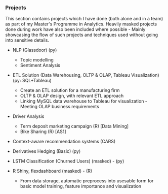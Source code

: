 ### Projects
This section contains projects which I have done (both alone and in a team) as part of my Master's Programme in Analytics.
Heavily masked projects done during work have also been included where possible - Mainly showcasing the flow of such projects and techniques used without going into sensitive details.

- NLP (Glassdoor) (py)
   - Topic modelling
   - Sentiment Analysis
   
- ETL Solution (Data Warehousing, OLTP & OLAP, Tableau Visualization) (py+SQL+Tableau)
   - Create an ETL solution for a manufacturing firm
   - OLTP & OLAP design, with relevant ETL approach
   - Linking MySQL data warehouse to Tableau for visualization - Meeting OLAP business requirements
   
- Driver Analysis
   - Term deposit marketing campaign (R) [Data Mining]
   - Bike Sharing (R) [AS1]

- Context-aware recommendation systems (CARS)
- Derivatives Hedging (Basic) (py)

- LSTM Classification (Churned Users) (masked) - (py)
- R Shiny, flexdashboard (masked) - (R)
   - From data storage, automatic preprocess into usesable form for basic model training, feature importance and visualization

